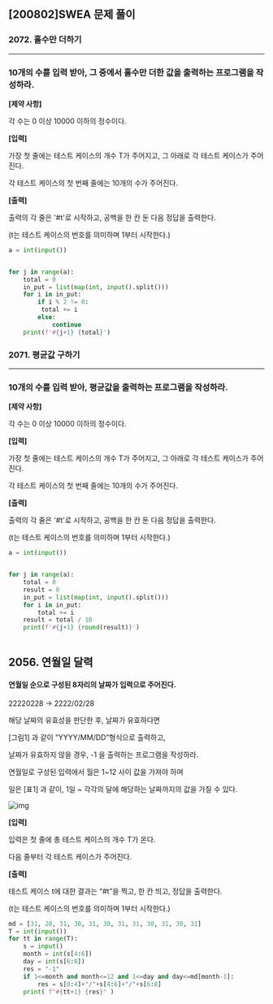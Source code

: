 ## [200802]SWEA 문제 풀이



### 2072. 홀수만 더하기

------

### 10개의 수를 입력 받아, 그 중에서 홀수만 더한 값을 출력하는 프로그램을 작성하라.



**[제약 사항]**

각 수는 0 이상 10000 이하의 정수이다.



**[입력]**

가장 첫 줄에는 테스트 케이스의 개수 T가 주어지고, 그 아래로 각 테스트 케이스가 주어진다.

각 테스트 케이스의 첫 번째 줄에는 10개의 수가 주어진다.



**[출력]**

출력의 각 줄은 '#t'로 시작하고, 공백을 한 칸 둔 다음 정답을 출력한다.

(t는 테스트 케이스의 번호를 의미하며 1부터 시작한다.)



```python
a = int(input())


for j in range(a):
    total = 0
    in_put = list(map(int, input().split()))
    for i in in_put:
        if i % 2 != 0:
         total += i
        else:
            continue
    print(f'#{j+1} {total}')
```



### 2071. 평균값 구하기

---

### 10개의 수를 입력 받아, 평균값을 출력하는 프로그램을 작성하라.

**[제약 사항]**

각 수는 0 이상 10000 이하의 정수이다.



**[입력]**

가장 첫 줄에는 테스트 케이스의 개수 T가 주어지고, 그 아래로 각 테스트 케이스가 주어진다.

각 테스트 케이스의 첫 번째 줄에는 10개의 수가 주어진다.



**[출력]**

출력의 각 줄은 '#t'로 시작하고, 공백을 한 칸 둔 다음 정답을 출력한다.

(t는 테스트 케이스의 번호를 의미하며 1부터 시작한다.)



```python
a = int(input())


for j in range(a):
    total = 0
    result = 0
    in_put = list(map(int, input().split()))
    for i in in_put:
        total += i
    result = total / 10
    print(f'#{j+1} {round(result)}')
    
```



## 2056. 연월일 달력

#### 연월일 순으로 구성된 8자리의 날짜가 입력으로 주어진다.

22220228 -> 2222/02/28

해당 날짜의 유효성을 판단한 후, 날짜가 유효하다면

[그림1] 과 같이 ”YYYY/MM/DD”형식으로 출력하고,

날짜가 유효하지 않을 경우, -1 을 출력하는 프로그램을 작성하라.

연월일로 구성된 입력에서 월은 1~12 사이 값을 가져야 하며

일은 [표1] 과 같이, 1일 ~ 각각의 달에 해당하는 날짜까지의 값을 가질 수 있다.



![img](https://swexpertacademy.com/main/common/fileDownload.do?downloadType=CKEditorImages&fileId=AV5QOw9qA1UDFAUq) 

**[입력]**

입력은 첫 줄에 총 테스트 케이스의 개수 T가 온다.

다음 줄부터 각 테스트 케이스가 주어진다.



**[출력]**

테스트 케이스 t에 대한 결과는 “#t”을 찍고, 한 칸 띄고, 정답을 출력한다.

(t는 테스트 케이스의 번호를 의미하며 1부터 시작한다.)





```python
md = [31, 28, 31, 30, 31, 30, 31, 31, 30, 31, 30, 31]
T = int(input())
for tt in range(T):
    s = input()
    month = int(s[4:6])
    day = int(s[6:8])
    res = "-1"
    if 1<=month and month<=12 and 1<=day and day<=md[month-1]:
    	res = s[0:4]+"/"+s[4:6]+"/"+s[6:8]
    print( f"#{tt+1} {res}" )

```




